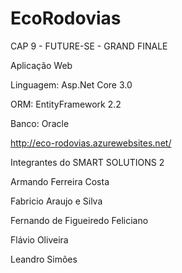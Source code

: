 # EcoRodovias
CAP 9 - FUTURE-SE - GRAND FINALE

Aplicação Web

Linguagem: Asp.Net Core 3.0

ORM: EntityFramework 2.2

Banco: Oracle

http://eco-rodovias.azurewebsites.net/

Integrantes do SMART SOLUTIONS 2

Armando Ferreira Costa

Fabricio Araujo e Silva

Fernando de Figueiredo Feliciano

Flávio Oliveira

Leandro Simões
